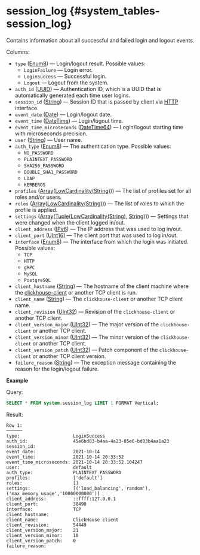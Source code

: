 # session_log {#system_tables-session_log}

Contains information about all successful and failed login and logout events.

Columns:

-   `type` ([Enum8](../../sql-reference/data-types/enum.md)) — Login/logout result. Possible values:
    -   `LoginFailure` — Login error.
    -   `LoginSuccess` — Successful login.
    -   `Logout` — Logout from the system.
-   `auth_id` ([UUID](../../sql-reference/data-types/uuid.md)) — Authentication ID, which is a UUID that is automatically generated each time user logins.
-   `session_id` ([String](../../sql-reference/data-types/string.md)) — Session ID that is passed by client via [HTTP](../../interfaces/http.md) interface.
-   `event_date` ([Date](../../sql-reference/data-types/date.md)) — Login/logout date.
-   `event_time` ([DateTime](../../sql-reference/data-types/datetime.md)) — Login/logout time.
-   `event_time_microseconds` ([DateTime64](../../sql-reference/data-types/datetime64.md)) — Login/logout starting time with microseconds precision.
-   `user` ([String](../../sql-reference/data-types/string.md)) — User name.
-   `auth_type` ([Enum8](../../sql-reference/data-types/enum.md)) — The authentication type. Possible values:
    -   `NO_PASSWORD`
    -   `PLAINTEXT_PASSWORD`
    -   `SHA256_PASSWORD`
    -   `DOUBLE_SHA1_PASSWORD`
    -   `LDAP`
    -   `KERBEROS`
-   `profiles` ([Array](../../sql-reference/data-types/array.md)([LowCardinality(String)](../../sql-reference/data-types/lowcardinality.md))) — The list of profiles set for all roles and/or users.
-   `roles` ([Array](../../sql-reference/data-types/array.md)([LowCardinality(String)](../../sql-reference/data-types/lowcardinality.md))) — The list of roles to which the profile is applied.
-   `settings` ([Array](../../sql-reference/data-types/array.md)([Tuple](../../sql-reference/data-types/tuple.md)([LowCardinality(String)](../../sql-reference/data-types/lowcardinality.md), [String](../../sql-reference/data-types/string.md)))) — Settings that were changed when the client logged in/out.
-   `client_address` ([IPv6](../../sql-reference/data-types/domains/ipv6.md)) — The IP address that was used to log in/out.
-   `client_port` ([UInt16](../../sql-reference/data-types/int-uint.md)) — The client port that was used to log in/out.
-   `interface` ([Enum8](../../sql-reference/data-types/enum.md)) — The interface from which the login was initiated. Possible values:
    -   `TCP`
    -   `HTTP`
    -   `gRPC`
    -   `MySQL`
    -   `PostgreSQL`
-   `client_hostname` ([String](../../sql-reference/data-types/string.md)) — The hostname of the client machine where the [clickhouse-client](../../interfaces/cli.md) or another TCP client is run.
-   `client_name` ([String](../../sql-reference/data-types/string.md)) — The `clickhouse-client` or another TCP client name.
-   `client_revision` ([UInt32](../../sql-reference/data-types/int-uint.md)) — Revision of the `clickhouse-client` or another TCP client.
-   `client_version_major` ([UInt32](../../sql-reference/data-types/int-uint.md)) — The major version of the `clickhouse-client` or another TCP client.
-   `client_version_minor` ([UInt32](../../sql-reference/data-types/int-uint.md)) — The minor version of the `clickhouse-client` or another TCP client.
-   `client_version_patch` ([UInt32](../../sql-reference/data-types/int-uint.md)) — Patch component of the `clickhouse-client` or another TCP client version.
-   `failure_reason` ([String](../../sql-reference/data-types/string.md)) — The exception message containing the reason for the login/logout failure.

**Example**

Query:

``` sql
SELECT * FROM system.session_log LIMIT 1 FORMAT Vertical;
```

Result:

``` text
Row 1:
──────
type:                    LoginSuccess
auth_id:                 45e6bd83-b4aa-4a23-85e6-bd83b4aa1a23
session_id:
event_date:              2021-10-14
event_time:              2021-10-14 20:33:52
event_time_microseconds: 2021-10-14 20:33:52.104247
user:                    default
auth_type:               PLAINTEXT_PASSWORD
profiles:                ['default']
roles:                   []
settings:                [('load_balancing','random'),('max_memory_usage','10000000000')]
client_address:          ::ffff:127.0.0.1
client_port:             38490
interface:               TCP
client_hostname:
client_name:             ClickHouse client
client_revision:         54449
client_version_major:    21
client_version_minor:    10
client_version_patch:    0
failure_reason:
```
